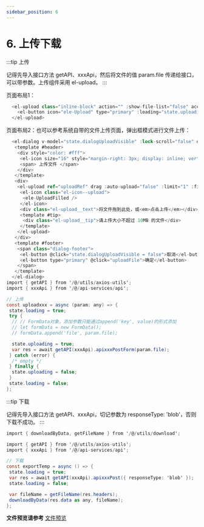 ```yaml
---
sidebar_position: 6
---
```


# 6. 上传下载

:::tip 上传

记得先导入接口方法 getAPI、xxxApi，然后将文件的值 param.file 传递给接口，可以带参数。上传组件采用 el-upload。
:::

页面布局1：

```csharp
  <el-upload class="inline-block" action="" :show-file-list="false" accept=".xls,.xlsx,.csv" :http-request="(param: any) => uploadxxx(param)">
    <el-button icon="ele-Upload" type="primary" :loading="state.uploading"> {{ state.uploading ? '正在上传' : '上传xxx' }} </el-button>
  </el-upload>
```

页面布局2：也可以参考系统自带的文件上传页面，弹出框模式进行文件上传：

```csharp
  <el-dialog v-model="state.dialogUploadVisible" :lock-scroll="false" draggable width="400px">
   <template #header>
    <div style="color: #fff">
     <el-icon size="16" style="margin-right: 3px; display: inline; vertical-align: middle"> <ele-UploadFilled /> </el-icon>
     <span> 上传文件 </span>
    </div>
   </template>
   <div>
    <el-upload ref="uploadRef" drag :auto-upload="false" :limit="1" :file-list="state.fileList" action="" :on-change="handleChange" accept=".jpg,.png,.bmp,.gif,.txt,.pdf,.xlsx,.docx">
     <el-icon class="el-icon--upload">
      <ele-UploadFilled />
     </el-icon>
     <div class="el-upload__text">将文件拖到此处，或<em>点击上传</em></div>
     <template #tip>
      <div class="el-upload__tip">请上传大小不超过 10MB 的文件</div>
     </template>
    </el-upload>
   </div>
   <template #footer>
    <span class="dialog-footer">
     <el-button @click="state.dialogUploadVisible = false">取消</el-button>
     <el-button type="primary" @click="uploadFile">确定</el-button>
    </span>
   </template>
  </el-dialog>
import { getAPI } from '/@/utils/axios-utils';
import { xxxApi } from '/@/api-services/api';

```

```csharp
// 上传
const uploadxxx = async (param: any) => {
 state.loading = true;
 try {
  // // FormData对象，添加参数只能通过append('key', value)的形式添加
  // let formData = new FormData();
  // formData.append('file', param.file);

  state.uploading = true;
  var res = await getAPI(xxxApi).apixxxPostForm(param.file);
 } catch (error) {
  /* empty */
 } finally {
  state.uploading = false;
 }
 state.loading = false;
};
```

:::tip 下载

记得先导入接口方法 getAPI、xxxApi，切记参数为 responseType: 'blob'，否则下载不成功。
:::

```csharp
import { downloadByData, getFileName } from '/@/utils/download';

import { getAPI } from '/@/utils/axios-utils';
import { xxxApi } from '/@/api-services/api';

// 下载
const exportTemp = async () => {
 state.loading = true;
 var res = await getAPI(xxxApi).apixxxPost({ responseType: 'blob' });
 state.loading = false;

 var fileName = getFileName(res.headers);
 downloadByData(res.data as any, fileName);
};
```

**文件预览请参考**  [文件预览](https://gitee.com/zuohuaijun/Admin.NET/blob/next/Web/src/views/system/file/index.vue#L247)

